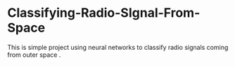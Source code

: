 # Classifying-Radio-SIgnal-From-Space
This is simple project using neural networks to classify radio signals coming from outer space . 

